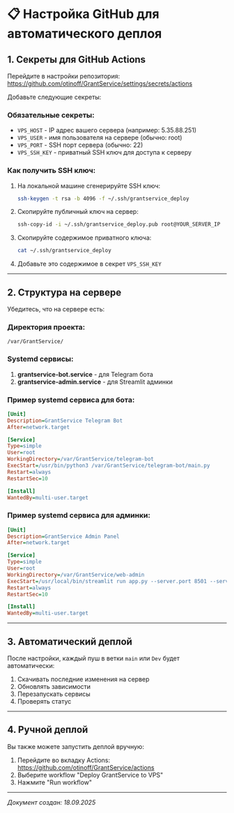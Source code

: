# 📋 Настройка GitHub для автоматического деплоя

## 1. Секреты для GitHub Actions

Перейдите в настройки репозитория:
https://github.com/otinoff/GrantService/settings/secrets/actions

Добавьте следующие секреты:

### Обязательные секреты:
- `VPS_HOST` - IP адрес вашего сервера (например: 5.35.88.251)
- `VPS_USER` - имя пользователя на сервере (обычно: root)
- `VPS_PORT` - SSH порт сервера (обычно: 22)
- `VPS_SSH_KEY` - приватный SSH ключ для доступа к серверу

### Как получить SSH ключ:
1. На локальной машине сгенерируйте SSH ключ:
   ```bash
   ssh-keygen -t rsa -b 4096 -f ~/.ssh/grantservice_deploy
   ```

2. Скопируйте публичный ключ на сервер:
   ```bash
   ssh-copy-id -i ~/.ssh/grantservice_deploy.pub root@YOUR_SERVER_IP
   ```

3. Скопируйте содержимое приватного ключа:
   ```bash
   cat ~/.ssh/grantservice_deploy
   ```

4. Добавьте это содержимое в секрет `VPS_SSH_KEY`

---

## 2. Структура на сервере

Убедитесь, что на сервере есть:

### Директория проекта:
```
/var/GrantService/
```

### Systemd сервисы:
1. **grantservice-bot.service** - для Telegram бота
2. **grantservice-admin.service** - для Streamlit админки

### Пример systemd сервиса для бота:
```ini
[Unit]
Description=GrantService Telegram Bot
After=network.target

[Service]
Type=simple
User=root
WorkingDirectory=/var/GrantService/telegram-bot
ExecStart=/usr/bin/python3 /var/GrantService/telegram-bot/main.py
Restart=always
RestartSec=10

[Install]
WantedBy=multi-user.target
```

### Пример systemd сервиса для админки:
```ini
[Unit]
Description=GrantService Admin Panel
After=network.target

[Service]
Type=simple
User=root
WorkingDirectory=/var/GrantService/web-admin
ExecStart=/usr/local/bin/streamlit run app.py --server.port 8501 --server.address 0.0.0.0
Restart=always
RestartSec=10

[Install]
WantedBy=multi-user.target
```

---

## 3. Автоматический деплой

После настройки, каждый пуш в ветки `main` или `Dev` будет автоматически:
1. Скачивать последние изменения на сервер
2. Обновлять зависимости
3. Перезапускать сервисы
4. Проверять статус

---

## 4. Ручной деплой

Вы также можете запустить деплой вручную:
1. Перейдите во вкладку Actions: https://github.com/otinoff/GrantService/actions
2. Выберите workflow "Deploy GrantService to VPS"
3. Нажмите "Run workflow"

---

*Документ создан: 18.09.2025*